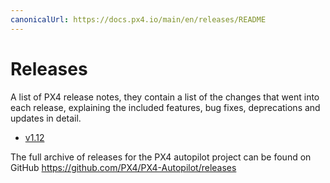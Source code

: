 ```yaml
---
canonicalUrl: https://docs.px4.io/main/en/releases/README
---
```


# Releases

A list of PX4 release notes, they contain a list of the changes that went into each release, explaining the included features, bug fixes, deprecations and updates in detail.

* [v1.12](../releases/1.12.md)

The full archive of releases for the PX4 autopilot project can be found on GitHub https://github.com/PX4/PX4-Autopilot/releases
